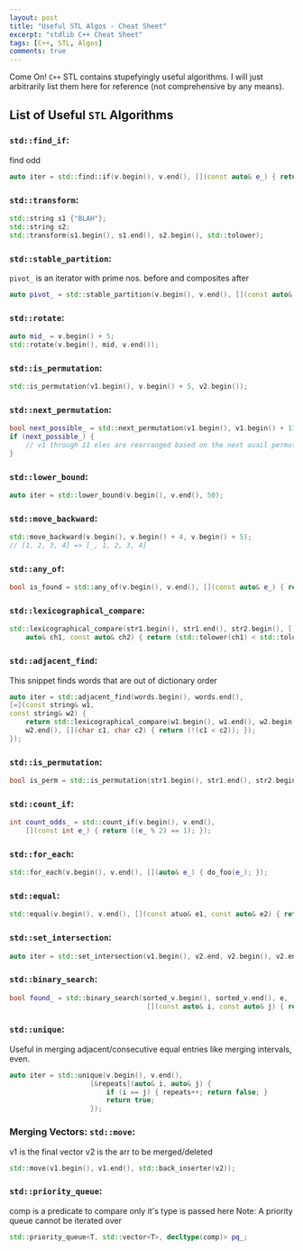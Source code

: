 ```yaml
---
layout: post
title: "Useful STL Algos - Cheat Sheet"
excerpt: "stdlib C++ Cheat Sheet"
tags: [C++, STL, Algos]
comments: true
---
```

Come On! `C++` STL contains stupefyingly useful algorithms.
I will just arbitrarily list them here for reference (not comprehensive by any
means).

## List of Useful `STL` Algorithms

### ``std::find_if``:
find odd
```cpp
auto iter = std::find::if(v.begin(), v.end(), [](const auto& e_) { return (e_ % 2); }
```

### ``std::transform``:
```cpp
std::string s1 {"BLAH"};
std::string s2;
std::transform(s1.begin(), s1.end(), s2.begin(), std::tolower);
```

### ``std::stable_partition``:
``pivot_`` is an iterator with prime nos. before and composites after
```cpp
auto pivot_ = std::stable_partition(v.begin(), v.end(), [](const auto& e_) { return is_prime(e_); });
```

### ``std::rotate``:
```cpp
auto mid_ = v.begin() + 5;
std::rotate(v.begin(), mid, v.end());
```

### ``std::is_permutation``:
```cpp
std::is_permutation(v1.begin(), v.begin() + 5, v2.begin());
```

### ``std::next_permutation``:
```cpp
bool next_possible_ = std::next_permutation(v1.begin(), v1.begin() + 11);
if (next_possible_) {
	// v1 through 11 eles are rearranged based on the next avail permutation
}
```

### ``std::lower_bound``:
```cpp
auto iter = std::lower_bound(v.begin(), v.end(), 50);
```

### ``std::move_backward``:
```cpp
std::move_backward(v.begin(), v.begin() + 4, v.begin() + 5);
// [1, 2, 3, 4] => [_, 1, 2, 3, 4]
```

### ``std::any_of``:
```cpp
bool is_found = std::any_of(v.begin(), v.end(), [](const auto& e_) { return (is_condition(e_)); });
```

### ``std::lexicographical_compare``:
```cpp
std::lexicographical_compare(str1.begin(), str1.end(), str2.begin(), [](const
    auto& ch1, const auto& ch2) { return (std::tolower(ch1) < std::tolower(ch2));});
```

### ``std::adjacent_find``:
This snippet finds words that are out of dictionary order
```cpp
auto iter = std::adjacent_find(words.begin(), words.end(), 
[=](const string& w1,
const string& w2) {
    return std::lexicographical_compare(w1.begin(), w1.end(), w2.begin(),
	w2.end(), [](char c1, char c2) { return (!(c1 < c2)); });
});
```

### ``std::is_permutation``:
```cpp
bool is_perm = std::is_permutation(str1.begin(), str1.end(), str2.begin());
```

### ``std::count_if``:
```cpp
int count_odds_ = std::count_if(v.begin(), v.end(), 
	[](const int e_) { return ((e_ % 2) == 1); });
```

### ``std::for_each``:
```cpp
std::for_each(v.begin(), v.end(), [](auto& e_) { do_foo(e_); });
```

### ``std::equal``:
```cpp
std::equal(v.begin(), v.end(), [](const atuo& e1, const auto& e2) { return foo(e1) == foo(e2); });
```

### ``std::set_intersection``:
```cpp
auto iter = std::set_intersection(v1.begin(), v2.end, v2.begin(), v2.end(), std::back_inserter(v_intersection));
```

### ``std::binary_search``:
```cpp
bool found_ = std::binary_search(sorted_v.begin(), sorted_v.end(), e, 
                                  [](const auto& i, const auto& j) { return is_sorted_order(i, j); });
```

### ``std::unique``:
Useful in merging adjacent/consecutive equal entries
like merging intervals, even.
```cpp
auto iter = std::unique(v.begin(), v.end(),
                    [&repeats](auto& i, auto& j) {
					    if (i == j) { repeats++; return false; }
						return true;
                    });

```

### Merging Vectors: ``std::move``:
v1 is the final vector
v2 is the arr to be merged/deleted

```cpp
std::move(v1.begin(), v1.end(), std::back_inserter(v2));
```

### ``std::priority_queue``:
comp is a predicate to compare
only it's type is passed here
Note: A priority queue cannot be iterated over

```cpp
std::priority_queue<T, std::vector<T>, decltype(comp)> pq_;
```
